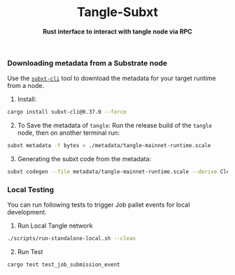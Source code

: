 <h1 align="center">Tangle-Subxt</h1>

<p align="center">
    <strong>Rust interface to interact with tangle node via RPC</strong>
    <br />
</p>

<br />

### Downloading metadata from a Substrate node

Use the [`subxt-cli`](https://lib.rs/crates/subxt-cli) tool to download the metadata for your target runtime from a node.

1. Install:
```bash
cargo install subxt-cli@0.37.0 --force
```

2. To Save the metadata of `tangle`:
Run the release build of the `tangle` node, then on another terminal run:

```bash
subxt metadata -f bytes > ./metadata/tangle-mainnet-runtime.scale
```

3. Generating the subxt code from the metadata:

```bash
subxt codegen --file metadata/tangle-mainnet-runtime.scale --derive Clone --derive Eq --derive PartialEq | rustfmt --edition=2018 --emit=stdout > src/tangle_mainnet_runtime.rs
```

### Local Testing

You can run following tests to trigger Job pallet events for local development.

1. Run Local Tangle network 
```bash
./scripts/run-standalone-local.sh --clean
```
2. Run Test
```bash
cargo test test_job_submission_event
```

